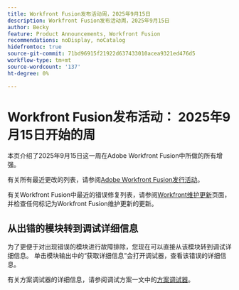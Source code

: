 ```yaml
---
title: Workfront Fusion发布活动周，2025年9月15日
description: Workfront Fusion发布活动周，2025年9月15日
author: Becky
feature: Product Announcements, Workfront Fusion
recommendations: noDisplay, noCatalog
hidefromtoc: true
source-git-commit: 71bd96915f21922d637433010acea9321ed476d5
workflow-type: tm+mt
source-wordcount: '137'
ht-degree: 0%

---
```


# Workfront Fusion发布活动： 2025年9月15日开始的周

本页介绍了2025年9月15日这一周在Adobe Workfront Fusion中所做的所有增强。

有关所有最近更改的列表，请参阅[Adobe Workfront Fusion发行活动](/help/workfront-fusion/fusion-product-releases/fusion-release-activity.md)。

有关Workfront Fusion中最近的错误修复列表，请参阅[Workfront维护更新](https://experienceleague.adobe.com/en/docs/workfront-known-issues/releases/current-updates)页面，并检查任何标记为Workfront Fusion维护更新的更新。

## 从出错的模块转到调试详细信息

为了更便于对出现错误的模块进行故障排除，您现在可以直接从该模块转到调试详细信息。 单击模块输出中的“获取详细信息”会打开调试器，查看该错误的详细信息。

有关方案调试器的详细信息，请参阅调试方案一文中的[方案调试器](/help/workfront-fusion/manage-scenarios/debug-a-scenario.md#scenario-debugger)。


